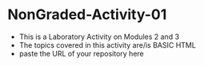 # NonGraded-Activity-01
- This is a Laboratory Activity on Modules 2 and 3
- The topics covered in this activity are/is BASIC HTML
- paste the URL of your repository here 
